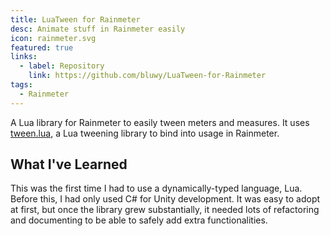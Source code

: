 ```yaml
---
title: LuaTween for Rainmeter
desc: Animate stuff in Rainmeter easily
icon: rainmeter.svg
featured: true
links:
  - label: Repository
    link: https://github.com/bluwy/LuaTween-for-Rainmeter
tags:
  - Rainmeter
---
```


A Lua library for Rainmeter to easily tween meters and measures. It uses [tween.lua](https://github.com/kikito/tween.lua), a Lua tweening library to bind into usage in Rainmeter.

<!-- endexcerpt -->

## What I've Learned

This was the first time I had to use a dynamically-typed language, Lua. Before this, I had only used C# for Unity development. It was easy to adopt at first, but once the library grew substantially, it needed lots of refactoring and documenting to be able to safely add extra functionalities.
